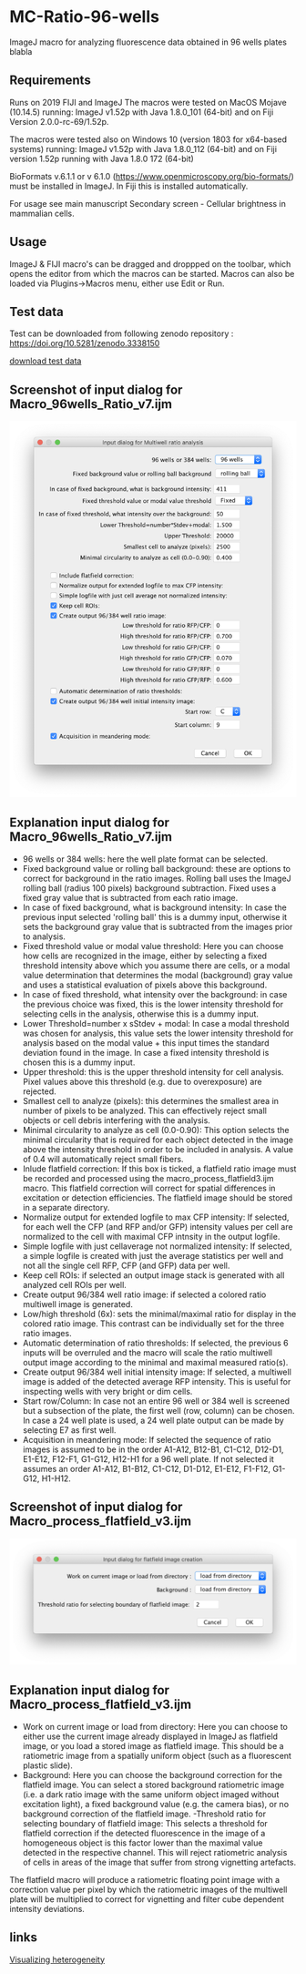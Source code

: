 # MC-Ratio-96-wells
ImageJ macro for analyzing fluorescence data obtained in 96 wells plates
blabla
## Requirements
Runs on 2019 FIJI and ImageJ 
The macros were tested on MacOS Mojave (10.14.5) running:
ImageJ v1.52p with Java 1.8.0_101 (64-bit) and on Fiji Version 2.0.0-rc-69/1.52p.

The macros were tested also on Windows 10 (version 1803 for x64-based systems) running:
ImageJ v1.52p with Java 1.8.0_112 (64-bit) and on Fiji version 1.52p running with Java 1.8.0 172 (64-bit)

BioFormats v.6.1.1 or v 6.1.0 (https://www.openmicroscopy.org/bio-formats/) must be installed in ImageJ. In Fiji this is installed automatically.

For usage see main manuscript Secondary screen - Cellular brightness in mammalian cells.

## Usage
ImageJ & FIJI macro's can be dragged and droppped on the toolbar, which opens the editor from which the macros can be started.
Macros can also be loaded via Plugins->Macros menu, either use Edit or Run.

## Test data
Test can be downloaded from following zenodo repository : https://doi.org/10.5281/zenodo.3338150

[download test data](https://zenodo.org/record/3338150/files/Testdata_SupSoftw_5_Ratio_96wells.zip?download=1)

## Screenshot of input dialog for Macro_96wells_Ratio_v7.ijm
<img src="https://github.com/molcyto/MC-Ratio-96-wells/blob/master/Screenshot%20Ratio_96wells_macro_v7.png" width="600">

## Explanation input dialog for Macro_96wells_Ratio_v7.ijm
- 96 wells or 384 wells: here the well plate format can be selected.
- Fixed background value or rolling ball background: these are options to correct for background in the ratio images. Rolling ball uses the ImageJ rolling ball (radius 100 pixels) background subtraction. Fixed uses a fixed gray value that is subtracted from each ratio image.
- In case of fixed background, what is background intensity: In case the previous input selected 'rolling ball' this is a dummy input, otherwise it sets the background gray value that is subtracted from the images prior to analysis.
- Fixed threshold value or modal value threshold: Here you can choose how cells are recognized in the image, either by selecting a fixed threshold intensity above which you assume there are cells, or a modal value determination that determines the modal (background) gray value and uses a statistical evaluation of pixels above this background.
- In case of fixed threshold, what intensity over the background: in case the previous choice was fixed, this is the lower intensity threshold for selecting cells in the analysis, otherwise this is a dummy input.
- Lower Threshold=number x sStdev + modal: In case a modal threshold was chosen for analysis, this value sets the lower intensity threshold for analysis based on the modal value + this input times the standard deviation found in the image. In case a fixed intensity threshold is chosen this is a dummy input.
- Upper threshold: this is the upper threshold intensity for cell analysis. Pixel values above this threshold (e.g. due to overexposure) are rejected.
- Smallest cell to analyze (pixels): this determines the smallest area in number of pixels to be analyzed. This can effectively reject small objects or cell debris interfering with the analysis.
- Minimal circularity to analyze as cell (0.0-0.90): This option selects the minimal circularity that is required for each object detected in the image above the intensity threshold in order to be included in analysis. A value of 0.4 will automatically reject small fibers.
- Inlude flatfield correction: If this box is ticked, a flatfield ratio image must be recorded and processed using the macro_process_flatfield3.ijm macro. This flatfield correction will correct for spatial differences in excitation or detection efficiencies. The flatfield image should be stored in a separate directory.
- Normalize output for extended logfile to max CFP intensity: If selected, for each well the CFP (and RFP and/or GFP) intensity values per cell are normalized to the cell with maximal CFP intnsity in the output logfile. 
- Simple logfile with just cellaverage not normalized intensity: If selected, a simple logfile is created with just the average statistics per well and not all the single cell RFP, CFP (and GFP) data per well.
- Keep cell ROIs: if selected an output image stack is generated with all analyzed cell ROIs per well.
- Create output 96/384 well ratio image: if selected a colored ratio multiwell image is generated.
- Low/high threshold (6x): sets the minimal/maximal ratio for display in the colored ratio image. This contrast can be individually set for the three ratio images.
- Automatic determination of ratio thresholds: If selected, the previous 6 inputs will be overruled and the macro will scale the ratio multiwell output image according to the minimal and maximal measured ratio(s).
- Create output 96/384 well initial intensity image: If selected, a multiwell image is added of the detected average RFP intensity. This is useful for inspecting wells with very bright or dim cells.
- Start row/Column: In case not an entire 96 well or 384 well is screened but a subsection of the plate, the first well (row, column) can be chosen. In case a 24 well plate is used, a 24 well plate output can be made by selecting E7 as first well.
- Acquisition in meandering mode: If selected the sequence of ratio images is assumed to be in the order A1-A12, B12-B1, C1-C12, D12-D1, E1-E12, F12-F1, G1-G12, H12-H1 for a 96 well plate. If not selected it assumes an order A1-A12, B1-B12, C1-C12, D1-D12, E1-E12, F1-F12, G1-G12, H1-H12.

## Screenshot of input dialog for Macro_process_flatfield_v3.ijm
<img src="https://github.com/molcyto/MC-Ratio-96-wells/blob/master/Screenshot%20macro_process_flatfield3.png" width="600">

## Explanation input dialog for Macro_process_flatfield_v3.ijm
- Work on current image or load from directory: Here you can choose to either use the current image already displayed in ImageJ as flatfield image, or you load a stored image as flatfield image. This should be a ratiometric image from a spatially uniform object (such as a fluorescent plastic slide).
- Background: Here you can choose the background correction for the flatfield image. You can select a stored background ratiometric image (i.e. a dark ratio image with the same uniform object imaged without excitation light), a fixed background value (e.g. the camera bias), or no background correction of the flatfield image.
-Threshold ratio for selecting boundary of flatfield image: This selects a threshold for flatfield correction if the detected fluorescence in the image of a homogeneous object is this factor lower than the maximal value detected in the respective channel. This will reject ratiometric analysis of cells in areas of the image that suffer from strong vignetting artefacts.

The flatfield macro will produce a ratiometric floating point image with a correction value per pixel by which the ratiometric images of the multiwell plate will be multiplied to correct for vignetting and filter cube dependent intensity deviations.


## links
[Visualizing heterogeneity](http://thenode.biologists.com/visualizing-heterogeneity-of-imaging-data/research/)
